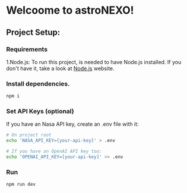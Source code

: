 # Welcoome to astroNEXO!

## Project Setup:

### Requirements
1.Node.js: To run this project, is needed to have Node.js installed. If you don't have it, take a look at [Node.js](https://nodejs.org/en) website.

### Install dependencies.
```bash
npm i
```

### Set API Keys (optional)
If you have an Nasa API key, create an .env file with it:

```bash
# On project root
echo 'NASA_API_KEY=[your-api-key]' > .env

# If you have an OpenAI API key too:
echo 'OPENAI_API_KEY=[your-api-key]' >> .env
```

### Run
```bash
npm run dev
```



